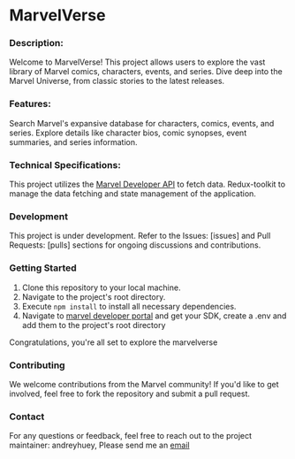 # MarvelVerse

### Description: 

Welcome to MarvelVerse! This project allows users to explore the vast library of Marvel comics, characters, events, and series. Dive deep into the Marvel Universe, from classic stories to the latest releases.

### Features:

Search Marvel's expansive database for characters, comics, events, and series.
Explore details like character bios, comic synopses, event summaries, and series information.

### Technical Specifications:
This project utilizes the [Marvel Developer API](https://developer.marvel.com/) to fetch data. Redux-toolkit to manage the data fetching and state management of the application.

### Development

This project is under development. Refer to the Issues: [issues] and Pull Requests: [pulls] sections for ongoing discussions and contributions.


### Getting Started

1. Clone this repository to your local machine.
2. Navigate to the project's root directory.
3. Execute `npm install` to install all necessary dependencies.
4. Navigate to [marvel developer portal](https://developer.marvel.com/) and get your SDK, create a .env and add them to the project's root directory

Congratulations, you're all set to explore the marvelverse

### Contributing

We welcome contributions from the Marvel community! If you'd like to get involved, feel free to fork the repository and submit a pull request.


### Contact

For any questions or feedback, feel free to reach out to the project maintainer: andreyhuey, Please send me an [email](mailto:andreyhuey777@gmail.com)
